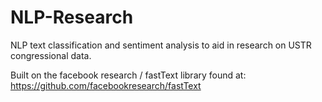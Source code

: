 # NLP-Research


NLP text classification and sentiment analysis to aid in research on USTR congressional data. 

Built on the facebook research / fastText library found at:
https://github.com/facebookresearch/fastText
